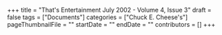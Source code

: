 +++
title = "That's Entertainment July 2002 - Volume 4, Issue 3"
draft = false
tags = ["Documents"]
categories = ["Chuck E. Cheese's"]
pageThumbnailFile = ""
startDate = ""
endDate = ""
contributors = []
+++
